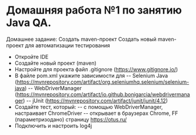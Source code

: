 # Домашняя работа №1 по занятию Java QA.
Домашнее задание:
Создать maven-проект
Создать новый maven-проект для автоматизации тестирования

- Откройте IDE
- Создайте новый проект (maven)
- Настройте для проекта файл .gitignore (https://www.gitignore.io/)
- В файле pom.xml укажите зависимости для
-- Selenium Java (https://mvnrepository.com/artifact/org.seleniumhq.selenium/selenium-java)
-- WebDriverManager (https://mvnrepository.com/artifact/io.github.bonigarcia/webdrivermanager)
-- jUnit (https://mvnrepository.com/artifact/junit/junit/4.12)
- Создайте тест, который:
-- с помощью WebDriverManager, настраивает ChromeDriver
-- открывает в браузерах Chrome, FF (параметризодано) страницу https://otus.ru/
- Подключить и настроить log4j